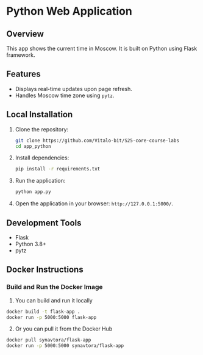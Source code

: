# Python Web Application

## Overview
This app shows the current time in Moscow. It is built on Python using Flask framework.

## Features
- Displays real-time updates upon page refresh.
- Handles Moscow time zone using `pytz`.

## Local Installation
1. Clone the repository:
   ```bash
   git clone https://github.com/Vitalo-bit/S25-core-course-labs
   cd app_python
   ```
2. Install dependencies:
   ```bash
   pip install -r requirements.txt
   ```
3. Run the application:
   ```bash
   python app.py
   ```
4. Open the application in your browser: `http://127.0.0.1:5000/`.

## Development Tools
- Flask
- Python 3.8+
- pytz

## Docker Instructions

### Build and Run the Docker Image
1. You can build and run it locally
```bash
docker build -t flask-app .
docker run -p 5000:5000 flask-app
```
2. Or you can pull it from the Docker Hub
```bash
docker pull synavtora/flask-app
docker run -p 5000:5000 synavtora/flask-app
```